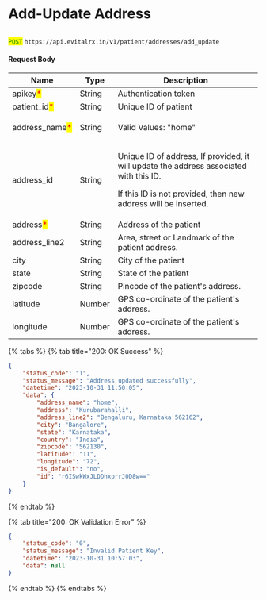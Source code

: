 # Add-Update Address

## &#x20;&#x20;

<mark style="color:green;">`POST`</mark> `https://api.evitalrx.in/v1/patient/addresses/add_update`

#### Request Body

| Name                                            | Type   | Description                                                                                                                                                                 |
| ----------------------------------------------- | ------ | --------------------------------------------------------------------------------------------------------------------------------------------------------------------------- |
| apikey<mark style="color:red;">\*</mark>        | String | Authentication token                                                                                                                                                        |
| patient\_id<mark style="color:red;">\*</mark>   | String | Unique ID of patient                                                                                                                                                        |
| address\_name<mark style="color:red;">\*</mark> | String | <p>Valid Values: "home" | "work" </p><p></p><p>Address type</p><p></p>                                                                                                      |
| address\_id                                     | String | <p>Unique ID of address, If provided, it will update the address associated with this ID. </p><p></p><p>If this ID is not provided, then new address will be inserted. </p> |
| address<mark style="color:red;">\*</mark>       | String | Address of the patient                                                                                                                                                      |
| address\_line2                                  | String | Area, street or Landmark of the patient address.                                                                                                                            |
| city                                            | String | City of the patient                                                                                                                                                         |
| state                                           | String | State of the patient                                                                                                                                                        |
| zipcode                                         | String | Pincode of the patient's address.                                                                                                                                           |
| latitude                                        | Number | GPS co-ordinate of the patient's address.                                                                                                                                   |
| longitude                                       | Number | GPS co-ordinate of the patient's address.                                                                                                                                   |

{% tabs %}
{% tab title="200: OK Success" %}
```json
{
    "status_code": "1",
    "status_message": "Address updated successfully",
    "datetime": "2023-10-31 11:50:05",
    "data": {
        "address_name": "home",
        "address": "Kurubarahalli",
        "address_line2": "Bengaluru, Karnataka 562162",
        "city": "Bangalore",
        "state": "Karnataka",
        "country": "India",
        "zipcode": "562130",
        "latitude": "11",
        "longitude": "72",
        "is_default": "no",
        "id": "r6ISwkWxJLDDhxprrJ0D8w=="
    }
}
```
{% endtab %}

{% tab title="200: OK Validation Error" %}
```json
{
    "status_code": "0",
    "status_message": "Invalid Patient Key",
    "datetime": "2023-10-31 10:57:03",
    "data": null
}
```
{% endtab %}
{% endtabs %}


